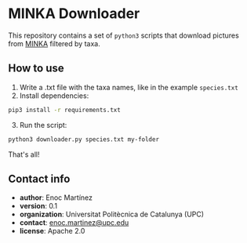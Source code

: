 # MINKA Downloader #

This repository contains a set of `python3` scripts that download pictures from [MINKA](https://minka-sdg.org) filtered by taxa. 

## How to use ##
1. Write a .txt file with the taxa names, like in the example `species.txt`
2. Install dependencies: 
```bash
pip3 install -r requirements.txt
```
3. Run the script:  
```bash
python3 downloader.py species.txt my-folder
```


   
That's all!


## Contact info ##
* **author**: Enoc Martínez
* **version**: 0.1  
* **organization**: Universitat Politècnica de Catalunya (UPC)  
* **contact**: enoc.martinez@upc.edu
* **license**: Apache 2.0

